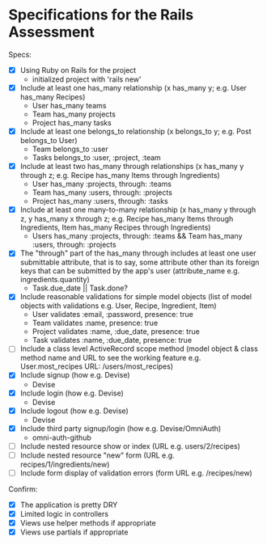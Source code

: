 # Specifications for the Rails Assessment

Specs:
- [x] Using Ruby on Rails for the project
    - initialized project with 'rails new'
- [x] Include at least one has_many relationship (x has_many y; e.g. User has_many Recipes)
    - User has_many teams
    - Team has_many projects
    - Project has_many tasks
- [x] Include at least one belongs_to relationship (x belongs_to y; e.g. Post belongs_to User)
    - Team belongs_to :user
    - Tasks belongs_to :user, :project, :team
- [x] Include at least two has_many through relationships (x has_many y through z; e.g. Recipe has_many Items through Ingredients)
    - User has_many :projects, through: :teams
    - Team has_many :users, through: :projects
    - Project has_many :users, through: :tasks
- [x] Include at least one many-to-many relationship (x has_many y through z, y has_many x through z; e.g. Recipe has_many Items through Ingredients, Item has_many Recipes through Ingredients)
    - Users has_many :projects, through: :teams && Team has_many :users, through: :projects
- [x] The "through" part of the has_many through includes at least one user submittable attribute, that is to say, some attribute other than its foreign keys that can be submitted by the app's user (attribute_name e.g. ingredients.quantity)
    - Task.due_date || Task.done?
- [x] Include reasonable validations for simple model objects (list of model objects with validations e.g. User, Recipe, Ingredient, Item)
    - User validates :email, :password, presence: true
    - Team validates :name,  presence: true
    - Project validates :name, :due_date, presence: true
    - Task validates :name, :due_date, presence: true
- [ ] Include a class level ActiveRecord scope method (model object & class method name and URL to see the working feature e.g. User.most_recipes URL: /users/most_recipes)
- [x] Include signup (how e.g. Devise)
    - Devise
- [x] Include login (how e.g. Devise)
    - Devise
- [x] Include logout (how e.g. Devise)
    - Devise
- [x] Include third party signup/login (how e.g. Devise/OmniAuth)
    - omni-auth-github
- [ ] Include nested resource show or index (URL e.g. users/2/recipes)
- [ ] Include nested resource "new" form (URL e.g. recipes/1/ingredients/new)
- [ ] Include form display of validation errors (form URL e.g. /recipes/new)

Confirm:
- [x] The application is pretty DRY
- [x] Limited logic in controllers
- [x] Views use helper methods if appropriate
- [x] Views use partials if appropriate